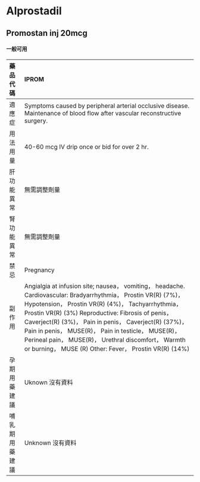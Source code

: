 # Alprostadil

## Promostan inj 20mcg

#### 一般可用

| 藥品代碼       | IPROM                                                                                                                                                                                                                                                                                                                                                                                                                                                      |
|:---------------|:-----------------------------------------------------------------------------------------------------------------------------------------------------------------------------------------------------------------------------------------------------------------------------------------------------------------------------------------------------------------------------------------------------------------------------------------------------------|
| 適應症         | Symptoms caused by peripheral arterial occlusive disease. Maintenance of blood flow after vascular reconstructive surgery.                                                                                                                                                                                                                                                                                                                                 |
| 用法用量       | 40-60 mcg IV drip once or bid for over 2 hr.                                                                                                                                                                                                                                                                                                                                                                                                               |
| 肝功能異常     | 無需調整劑量                                                                                                                                                                                                                                                                                                                                                                                                                                               |
| 腎功能異常     | 無需調整劑量                                                                                                                                                                                                                                                                                                                                                                                                                                               |
| 禁忌           | Pregnancy                                                                                                                                                                                                                                                                                                                                                                                                                                                  |
| 副作用         | Angialgia at infusion site; nausea， vomiting， headache. Cardiovascular: Bradyarrhythmia， Prostin VR(R) (7%)， Hypotension， Prostin VR(R) (4%)， Tachyarrhythmia， Prostin VR(R) (3%) Reproductive: Fibrosis of penis， Caverject(R) (3%)， Pain in penis， Caverject(R) (37%)， Pain in penis， MUSE(R)， Pain in testicle， MUSE(R)， Perineal pain， MUSE(R)， Urethral discomfort， Warmth or burning， MUSE (R) Other: Fever， Prostin VR(R) (14%) |
| 孕期用藥建議   | Uknown 沒有資料                                                                                                                                                                                                                                                                                                                                                                                                                                            |
| 哺乳期用藥建議 | Unknown 沒有資料                                                                                                                                                                                                                                                                                                                                                                                                                                           |

